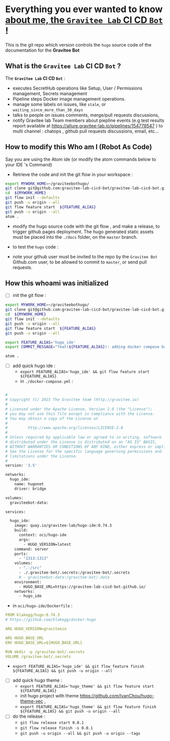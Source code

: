 # Everything you ever wanted to know [about me, the `Gravitee Lab` CI CD `Bot`](https://github.com/gravitee-lab-cicd-bot) !

This is the git repo which version controls the `hugo` source code of the documentation for the **Gravitee Bot**

## What is the `Gravitee Lab` CI CD `Bot` ?

The **`Gravitee Lab` CI CD `Bot`**  :

* executes SecretHub operations like Setup, User / Permissions management, Secrets management
* Pipeline steps Docker image management operations.
* manage some labels on issues, like `stale`, or `waiting_since_more_than_30_days`
* talks to people on issues comments, merge/pull requests discussions,
* notify Gravitee lab Team members about piepline events (e.g test results report available at https://allure.gravitee-lab.io/pipelines/154778547 ) to multi channel : chatops , github pull requests discussions, email, etc...


## How to modify this Who am I (Robot As Code)

Say you are using the Atom ide (or modify the atom commands below to your IDE 's Command)

* Retrieve the code and init the git flow in your workspace :

```bash
export MYWORK_HOME=~/graviteebothugo/
git clone git@github.com:gravitee-lab-cicd-bot/gravitee-lab-cicd-bot.github.io.git ${MYWORK_HOME}
cd  ${MYWORK_HOME}
git flow init --defaults
git push -u origin --all
git flow feature start  ${FEATURE_ALIAS}
git push -u origin --all
atom .
```

* modify the hugo source code with the git flow , and make a release, to trigger github pages deployment. The hugo generated static assets must be placed into the `./docs` folder, on the `master` branch.
* to test the `hugo` code :



* note your github user must be invited to the repo by the `Gravitee Bot` Github.com user, to be allowed to commit to `master`, or send pull requests.

## How this whoami was initialized

* [ ] init the git flow :

```bash
export MYWORK_HOME=~/graviteebothugo/
git clone git@github.com:gravitee-lab-cicd-bot/gravitee-lab-cicd-bot.github.io.git ${MYWORK_HOME}
cd  ${MYWORK_HOME}
git flow init --defaults
git push -u origin --all
git flow feature start  ${FEATURE_ALIAS}
git push -u origin --all

export FEATURE_ALIAS='hugo_ide'
export COMMIT_MESSAGE="feat(${FEATURE_ALIAS}): adding docker compose based hugo ide as required by #1"

atom .

```


* [ ] add quick hugo ide :
  * `export FEATURE_ALIAS='hugo_ide' && git flow feature start  ${FEATURE_ALIAS}`
  * in `./docker-compose.yml` :

```bash

#
# Copyright (C) 2015 The Gravitee team (http://gravitee.io)
#
# Licensed under the Apache License, Version 2.0 (the "License");
# you may not use this file except in compliance with the License.
# You may obtain a copy of the License at
#
#         http://www.apache.org/licenses/LICENSE-2.0
#
# Unless required by applicable law or agreed to in writing, software
# distributed under the License is distributed on an "AS IS" BASIS,
# WITHOUT WARRANTIES OR CONDITIONS OF ANY KIND, either express or implied.
# See the License for the specific language governing permissions and
# limitations under the License.
#
version: '3.5'

networks:
  hugo_ide:
    name: hugonet
    driver: bridge

volumes:
  graviteebot-data:

services:

  hugo_ide:
    image: quay.io/gravitee-lab/hugo-ide:0.74.3
    build:
      context: oci/hugo-ide
      args:
        - HUGO_VERSION=latest
    command: server
    ports:
      - "1313:1313"
    volumes:
      - ".:/src"
      - ./.gravitee-bot/.secrets:/gravitee-bot/.secrets
      # - graviteebot-data:/gravitee-bot/.data
    environment:
      - HUGO_BASE_URL=https://gravitee-lab-cicd-bot.github.io/
    networks:
      - hugo_ide
```
  * in `oci/hugo-ide/Dockerfile` :

```Yaml
FROM klakegg/hugo:0.74.3
# https://github.com/klakegg/docker-hugo

ARG HUGO_VERSION=graviteeio

ARG HUGO_BASE_URL
ENV HUGO_BASE_URL=${HUGO_BASE_URL}

RUN mkdir -p /gravitee-bot/.secrets
VOLUME /gravitee-bot/.secrets

```
  * `export FEATURE_ALIAS='hugo_ide' && git flow feature finish  ${FEATURE_ALIAS} && git push -u origin --all`
* [ ] add quick hugo theme :
  * `export FEATURE_ALIAS='hugo_theme' && git flow feature start  ${FEATURE_ALIAS}`
  * init hugo project with theme https://github.com/IvanChou/hugo-theme-vec ,
  * `export FEATURE_ALIAS='hugo_theme' && git flow feature finish  ${FEATURE_ALIAS} && git push -u origin --all`
* [ ] do the release :
  * `git flow release start 0.0.1`
  * `git flow release finish -s 0.0.1`
  * `git push -u origin --all && git push -u origin --tags`
